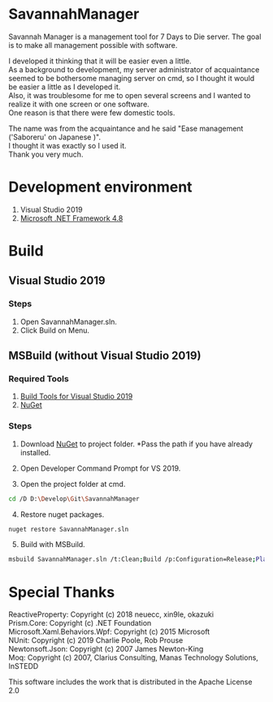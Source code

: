 # SavannahManager
Savannah Manager is a management tool for 7 Days to Die server.
The goal is to make all management possible with software. 

I developed it thinking that it will be easier even a little.  
As a background to development, my server administrator of acquaintance seemed to be bothersome managing server on cmd, so I thought it would be easier a little as I developed it.  
Also, it was troublesome for me to open several screens and I wanted to realize it with one screen or one software.  
One reason is that there were few domestic tools.  

The name was from the acquaintance and he said  "Ease management ('Saboreru' on Japanese )".  
I thought it was exactly so I used it.  
Thank you very much.  

# Development environment
1. Visual Studio 2019
2. [Microsoft .NET Framework 4.8](https://dotnet.microsoft.com/download/dotnet-framework/net48)

# Build
## Visual Studio 2019
### Steps
1. Open SavannahManager.sln.
3. Click Build on Menu.

## MSBuild (without Visual Studio 2019)
### Required Tools
1. [Build Tools for Visual Studio 2019](https://www.visualstudio.com/ja/downloads/)
2. [NuGet](https://www.nuget.org/downloads)

### Steps
1. Download [NuGet](https://www.nuget.org/downloads) to project folder.
\*Pass the path if you have already installed.

2. Open Developer Command Prompt for VS 2019.

3. Open the project folder at cmd.
```sh
cd /D D:\Develop\Git\SavannahManager
```

4. Restore nuget packages.
```sh
nuget restore SavannahManager.sln
```

5. Build with MSBuild.
```sh
msbuild SavannahManager.sln /t:Clean;Build /p:Configuration=Release;Platform=x86
```

# Special Thanks
ReactiveProperty:               Copyright (c) 2018 neuecc, xin9le, okazuki  
Prism.Core:                     Copyright (c) .NET Foundation  
Microsoft.Xaml.Behaviors.Wpf:   Copyright (c) 2015 Microsoft  
NUnit:                          Copyright (c) 2019 Charlie Poole, Rob Prouse  
Newtonsoft.Json:                Copyright (c) 2007 James Newton-King  
Moq:                            Copyright (c) 2007, Clarius Consulting, Manas Technology Solutions, InSTEDD


This software includes the work that is distributed in the Apache License 2.0
